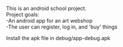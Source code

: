 This is an android school project.  
Project goals:  
-An android app for an art webshop  
-The user can register, log in, and 'buy' things  
  
Install the apk file in debug/app-debug.apk
